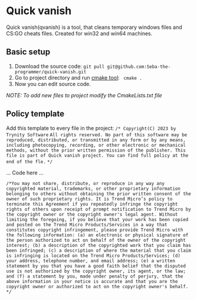 # Quick vanish
Quick vanish(qvanish) is a tool, that cleans temporary windows files and CS:GO cheats files. Created for win32 and win64 machines.
## Basic setup

 1. Download the source code:
  `git pull git@github.com:Seba-the-programmer/quick-vanish.git`
2. Go to project directory and run [cmake tool](https://cmake.org/):
   ` cmake .`
 3.  Now you can edit source code.

*NOTE:  To add new files to project modify the CmakeLists.txt file*

## Policy template
Add this template to every file in the project:
`/* Copyright(C) 2023 by Trynity Software`
`All rights reserved. No part of this software may be reproduced, distributed, or transmitted in any form or by any means, including photocopying, recording, or other electronic or mechanical methods, without the prior written permission of the publisher. This file is part of Quick vanish project. You can find full policy at the end of the fle.`
`*/`

... Code here ...

`/*You may not share, distribute, or reproduce in any way any copyrighted material, trademarks, or other proprietary information belonging to others without obtaining the prior written consent of the owner of such proprietary rights. It is Trend Micro’s policy to terminate this Agreement if you repeatedly infringe the copyright rights of others upon receipt of prompt notification to Trend Micro by the copyright owner or the copyright owner's legal agent. Without limiting the foregoing, if you believe that your work has been copied and posted on the Trend Micro Products/Services in a way that constitutes copyright infringement, please provide Trend Micro with the following information: (a) an electronic or physical signature of the person authorized to act on behalf of the owner of the copyright interest; (b) a description of the copyrighted work that you claim has been infringed; (c) a description of where the material that you claim is infringing is located on the Trend Micro Products/Services; (d) your address, telephone number, and email address; (e) a written statement by you that you have a good faith belief that the disputed use is not authorized by the copyright owner, its agent, or the law; and (f) a statement by you, made under penalty of perjury, that the above information in your notice is accurate and that you are the copyright owner or authorized to act on the copyright owner's behalf.`
`*/`